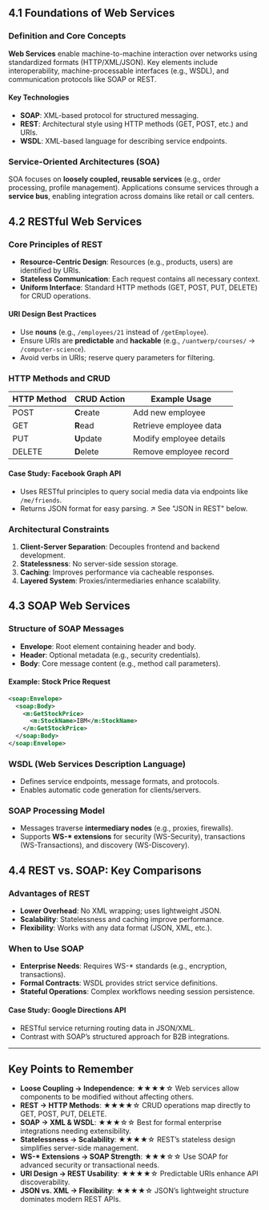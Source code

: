 ## 4.1 Foundations of Web Services

### Definition and Core Concepts

**Web Services** enable machine-to-machine interaction over networks using standardized formats (HTTP/XML/JSON). Key elements include interoperability, machine-processable interfaces (e.g., WSDL), and communication protocols like SOAP or REST.

#### Key Technologies

- **SOAP**: XML-based protocol for structured messaging.
- **REST**: Architectural style using HTTP methods (GET, POST, etc.) and URIs.
- **WSDL**: XML-based language for describing service endpoints.

### Service-Oriented Architectures (SOA)

SOA focuses on **loosely coupled, reusable services** (e.g., order processing, profile management). Applications consume services through a **service bus**, enabling integration across domains like retail or call centers.

## 4.2 RESTful Web Services

### Core Principles of REST

- **Resource-Centric Design**: Resources (e.g., products, users) are identified by URIs.
- **Stateless Communication**: Each request contains all necessary context.
- **Uniform Interface**: Standard HTTP methods (GET, POST, PUT, DELETE) for CRUD operations.

#### URI Design Best Practices

- Use **nouns** (e.g., `/employees/21` instead of `/getEmployee`).
- Ensure URIs are **predictable** and **hackable** (e.g., `/uantwerp/courses/` → `/computer-science`).
- Avoid verbs in URIs; reserve query parameters for filtering.

### HTTP Methods and CRUD

| HTTP Method | CRUD Action | Example Usage           |
| ----------- | ----------- | ----------------------- |
| POST        | **C**reate  | Add new employee        |
| GET         | **R**ead    | Retrieve employee data  |
| PUT         | **U**pdate  | Modify employee details |
| DELETE      | **D**elete  | Remove employee record  |

#### Case Study: Facebook Graph API

- Uses RESTful principles to query social media data via endpoints like `/me/friends`.
- Returns JSON format for easy parsing. ↗ See "JSON in REST" below.

### Architectural Constraints

1. **Client-Server Separation**: Decouples frontend and backend development.
2. **Statelessness**: No server-side session storage.
3. **Caching**: Improves performance via cacheable responses.
4. **Layered System**: Proxies/intermediaries enhance scalability.

## 4.3 SOAP Web Services

### Structure of SOAP Messages

- **Envelope**: Root element containing header and body.
- **Header**: Optional metadata (e.g., security credentials).
- **Body**: Core message content (e.g., method call parameters).

#### Example: Stock Price Request

```xml
<soap:Envelope>
  <soap:Body>
    <m:GetStockPrice>
      <m:StockName>IBM</m:StockName>
    </m:GetStockPrice>
  </soap:Body>
</soap:Envelope>
```

### WSDL (Web Services Description Language)

- Defines service endpoints, message formats, and protocols.
- Enables automatic code generation for clients/servers.

### SOAP Processing Model

- Messages traverse **intermediary nodes** (e.g., proxies, firewalls).
- Supports **WS-\* extensions** for security (WS-Security), transactions (WS-Transactions), and discovery (WS-Discovery).

## 4.4 REST vs. SOAP: Key Comparisons

### Advantages of REST

- **Lower Overhead**: No XML wrapping; uses lightweight JSON.
- **Scalability**: Statelessness and caching improve performance.
- **Flexibility**: Works with any data format (JSON, XML, etc.).

### When to Use SOAP

- **Enterprise Needs**: Requires WS-\* standards (e.g., encryption, transactions).
- **Formal Contracts**: WSDL provides strict service definitions.
- **Stateful Operations**: Complex workflows needing session persistence.

#### Case Study: Google Directions API

- RESTful service returning routing data in JSON/XML.
- Contrast with SOAP’s structured approach for B2B integrations.

---

## Key Points to Remember

- **Loose Coupling → Independence**: ★★★★☆
  Web services allow components to be modified without affecting others.
- **REST → HTTP Methods**: ★★★★☆
  CRUD operations map directly to GET, POST, PUT, DELETE.
- **SOAP → XML & WSDL**: ★★★☆☆
  Best for formal enterprise integrations needing extensibility.
- **Statelessness → Scalability**: ★★★★☆
  REST’s stateless design simplifies server-side management.
- **WS-\* Extensions → SOAP Strength**: ★★★☆☆
  Use SOAP for advanced security or transactional needs.
- **URI Design → REST Usability**: ★★★★☆
  Predictable URIs enhance API discoverability.
- **JSON vs. XML → Flexibility**: ★★★★☆
  JSON’s lightweight structure dominates modern REST APIs.

